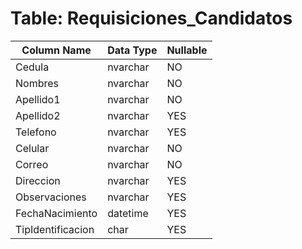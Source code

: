 # Table: Requisiciones_Candidatos

| Column Name | Data Type | Nullable |
|-------------|-----------|----------|
| Cedula | nvarchar | NO |
| Nombres | nvarchar | NO |
| Apellido1 | nvarchar | NO |
| Apellido2 | nvarchar | YES |
| Telefono | nvarchar | YES |
| Celular | nvarchar | NO |
| Correo | nvarchar | NO |
| Direccion | nvarchar | YES |
| Observaciones | nvarchar | YES |
| FechaNacimiento | datetime | YES |
| TipIdentificacion | char | YES |
